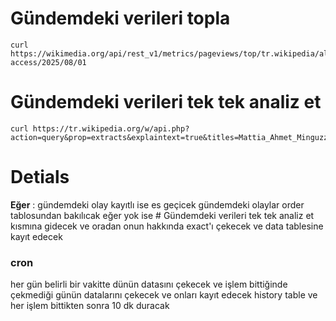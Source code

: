 # Gündemdeki verileri topla 
```shell
curl https://wikimedia.org/api/rest_v1/metrics/pageviews/top/tr.wikipedia/all-access/2025/08/01
```

# Gündemdeki verileri tek tek analiz et 

```shell
curl https://tr.wikipedia.org/w/api.php?action=query&prop=extracts&explaintext=true&titles=Mattia_Ahmet_Minguzzi_cinayeti&format=json
```

# Detials

**Eğer** :
gündemdeki olay kayıtlı ise es geçicek gündemdeki olaylar order tablosundan bakılıcak
eğer yok ise # Gündemdeki verileri tek tek analiz et  kısmına gidecek ve oradan onun hakkında exact'ı çekecek ve 
data tablesine kayıt edecek 


### cron 
her gün belirli bir vakitte dünün datasını çekecek ve işlem bittiğinde çekmediği günün datalarını çekecek ve onları kayıt edecek 
history table ve her işlem bittikten sonra 10 dk duracak 
